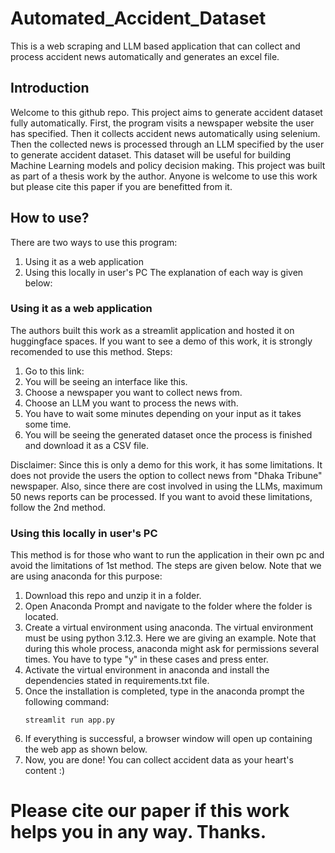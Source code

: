 # Automated_Accident_Dataset
This is a web scraping and LLM based application that can collect and process accident news automatically and generates an excel file.
## Introduction
Welcome to this github repo. This project aims to generate accident dataset fully automatically. First, the program visits a newspaper website the user has specified. Then it collects accident news automatically using selenium. Then the collected news is processed through an LLM specified by the user to generate accident dataset. This dataset will be useful for building Machine Learning models and policy decision making.
This project was built as part of a thesis work by the author. Anyone is welcome to use this work but please cite this paper if you are benefitted from it.
## How to use?
There are two ways to use this program:
  1) Using it as a web application
  2) Using this locally in user's PC
The explanation of each way is given below:
### Using it as a web application
The authors built this work as a streamlit application and hosted it on huggingface spaces. If you want to see a demo of this work, it is strongly recomended to use this method. 
Steps:
1) Go to this link:
2) You will be seeing an interface like this.
3) Choose a newspaper you want to collect news from.
4) Choose an LLM you want to process the news with.
5) You have to wait some minutes depending on your input as it takes some time.
6) You will be seeing the generated dataset once the process is finished and download it as a CSV file.

Disclaimer: Since this is only a demo for this work, it has some limitations. It does not provide the users the option to collect news from "Dhaka Tribune" newspaper. Also, since there are cost involved in using the LLMs, maximum 50 news reports can be processed. If you want to avoid these limitations, follow the 2nd method.

### Using this locally in user's PC
This method is for those who want to run the application in their own pc and avoid the limitations of 1st method. The steps are given below. Note that we are using anaconda for this purpose:
1) Download this repo and unzip it in a folder.
2) Open Anaconda Prompt and navigate to the folder where the folder is located.
1) Create a virtual environment using anaconda. The virtual environment must be using python 3.12.3. Here we are giving an example. Note that during this whole process, anaconda might ask for permissions several times. You have to type "y" in these cases and press enter.
2) Activate the virtual environment in anaconda and install the dependencies stated in requirements.txt file.
3) Once the installation is completed, type in the anaconda prompt the following command:
   ```
   streamlit run app.py
   ```
4) If everything is successful, a browser window will open up containing the web app as shown below.
5) Now, you are done! You can collect accident data as your heart's content :)

# Please cite our paper if this work helps you in any way. Thanks.
